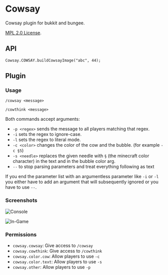 Cowsay
======

Cowsay plugin for bukkit and bungee.

[MPL 2.0 License](https://www.mozilla.org/en-US/MPL/2.0/).

API
---

```
Cowsay.COWSAY.buildCowsayImage("abc", 44);
```

Plugin
------

### Usage

`/cowsay <message>`

`/cowthink <message>`

Both commands accept arguments:

- `-p <regex>` sends the message to all players matching that regex.
- `-i` sets the regex to ignore-case.
- `-l` sets the regex to literal mode.
- `-c <color>` changes the color of the cow and the bubble. (for example `-c §5`)
- `-s <needle>` replaces the given needle with `§` (the minecraft color character) in the text and in the bubble color arg.
- `--` to stop parsing parameters and treat everything following as text

If you end the parameter list with an argumentless parameter like `-i` or `-l` you either have to add an argument that will subsequently ignored or you have to use `--`.

### Screenshots

![Console](http://s.yawk.at/v4s9.png)

![In-Game](http://s.yawk.at/Pc9n.png)

### Permissions

- `cowsay.cowsay`: Give access to `/cowsay`
- `cowsay.cowthink`: Give access to `/cowthink`
- `cowsay.color.cow`: Allow players to use `-c`
- `cowsay.color.text`: Allow players to use `-s`
- `cowsay.other`: Allow players to use `-p`

